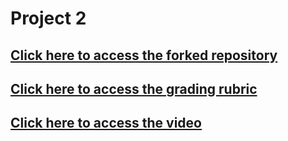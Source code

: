 # Project 2

## [Click here to access the forked repository](https://github.com/tanmaypardeshi/CSC-510-Project2-TeachersPetBot)

## [Click here to access the grading rubric](TeachersPet_Rubric%202.md)

## [Click here to access the video](https://youtu.be/wzObedlYgho)